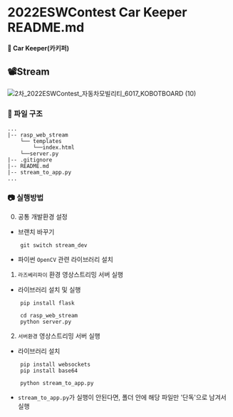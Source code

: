 # 2022ESWContest Car Keeper README.md

**🚙 Car Keeper(카키퍼)**

## 📽Stream

![2차_2022ESWContest_자동차모빌리티_6017_KOBOTBOARD (10)](https://user-images.githubusercontent.com/85275893/194807006-9927c1e3-ca30-42eb-853f-6d4645853f4b.png)

### 📖 파일 구조

```
...
|-- rasp_web_stream
    └── templates
        └──index.html
    └──server.py
|-- .gitignore
|-- README.md
|-- stream_to_app.py
...
```

### 📷 실행방법

0. 공통 개발환경 설정

- 브랜치 바꾸기

```
    git switch stream_dev
```

- 파이썬 `OpenCV` 관련 라이브러리 설치

1. `라즈베리파이` 환경 영상스트리밍 서버 실행

- 라이브러리 설치 및 실행

```
    pip install flask

    cd rasp_web_stream
    python server.py
```

2. `서버환경` 영상스트리밍 서버 실행

- 라이브러리 설치

```
    pip install websockets
    pip install base64 

    python stream_to_app.py
```

- `stream_to_app.py`가 실행이 안된다면, 폴더 안에 해당 파일만 '단독'으로 남겨서 실행
